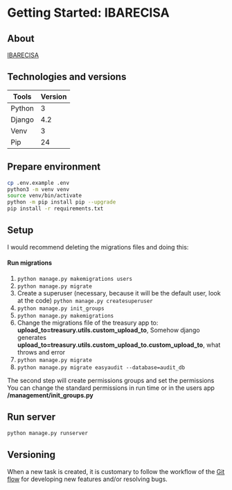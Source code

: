 # Getting Started: IBARECISA

## About

[IBARECISA](https://ibarecisa.org.br/)

## Technologies and versions

  Tools               |  Version
----------------------| --------
Python                | 3
Django                | 4.2
Venv                  | 3
Pip                   | 24

## Prepare environment

```bash
cp .env.example .env
python3 -m venv venv
source venv/bin/activate
python -m pip install pip --upgrade
pip install -r requirements.txt
```

## Setup

I would recommend deleting the migrations files and doing this:

#### Run migrations

1. `python manage.py makemigrations users`
2. `python manage.py migrate`
3. Create a superuser (necessary, because it  will be the default user, look at the code) `python manage.py createsuperuser`
4. `python manage.py init_groups`
5. `python manage.py makemigrations`
6. Change the migrations file of the treasury app to: **upload_to=treasury.utils.custom_upload_to**, Somehow django generates **upload_to=treasury.utils.custom_upload_to.custom_upload_to**, what throws and error
7. `python manage.py migrate`
8. `python manage.py migrate easyaudit --database=audit_db`

The second step will create permissions groups and set the permissions
You can change the standard permissions in run time or in the users app **/management/init_groups.py**

## Run server

```bash
python manage.py runserver
```

## Versioning

When a new task is created, it is customary to follow the workflow of the [Git flow](https://www.atlassian.com/br/git/tutorials/comparing-workflows/gitflow-workflow) for developing new features and/or resolving bugs.
